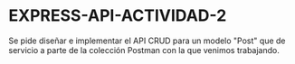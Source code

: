 # EXPRESS-API-ACTIVIDAD-2
Se pide diseñar e implementar el API CRUD para un modelo "Post" que de servicio a parte de la colección Postman con la que venimos trabajando.
